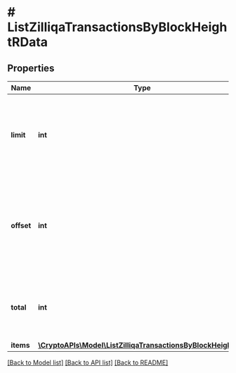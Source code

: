 # # ListZilliqaTransactionsByBlockHeightRData

## Properties

Name | Type | Description | Notes
------------ | ------------- | ------------- | -------------
**limit** | **int** | Defines how many items should be returned in the response per page basis. |
**offset** | **int** | The starting index of the response items, i.e. where the response should start listing the returned items. |
**total** | **int** | Defines the total number of items returned in the response. |
**items** | [**\CryptoAPIs\Model\ListZilliqaTransactionsByBlockHeightRI[]**](ListZilliqaTransactionsByBlockHeightRI.md) |  |

[[Back to Model list]](../../README.md#models) [[Back to API list]](../../README.md#endpoints) [[Back to README]](../../README.md)
